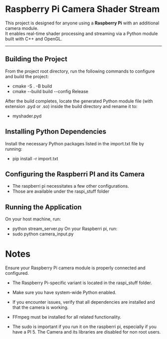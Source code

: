 # Raspberry Pi Camera Shader Stream

This project is designed for anyone using a **Raspberry Pi** with an additional camera module.  
It enables real-time shader processing and streaming via a Python module built with C++ and OpenGL.

---

## Building the Project

From the project root directory, run the following commands to configure and build the project:

- cmake -S . -B build
- cmake --build build --config Release

After the build completes, locate the generated Python module file (with extension .pyd or .so) inside the build directory and rename it to:

- myshader.pyd

## Installing Python Dependencies
Install the necessary Python packages listed in the import.txt file by running:

- pip install -r import.txt

## Configuring the Raspberri PI and its Camera
- The raspberri pi necessitates a few other configurations.
- Those are available under the raspi_stuff folder

## Running the Application
On your host machine, run:
- python stream_server.py
On your Raspberri pi, run:
- sudo python camera_input.py 


# Notes
Ensure your Raspberry Pi camera module is properly connected and configured.

- The Raspberry Pi-specific variant is located in the raspi_stuff folder.

- Make sure you have system-wide Python enabled.

- If you encounter issues, verify that all dependencies are installed and that the camera is working.

- FFmpeg must be installed for all related functionality.

- The sudo is important if you run it on the raspberri pi, especially if you have a PI 5. The Camera and its libraries are disabled for non root users.